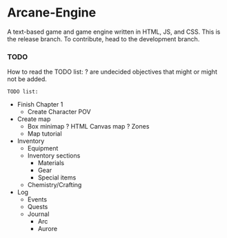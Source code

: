 # Arcane-Engine
A text-based game and game engine written in HTML, JS, and CSS.
This is the release branch. To contribute, head to the development branch.

### TODO

How to read the TODO list:
? are undecided objectives that might or might not be added.

    TODO list:
* Finish Chapter 1
    * Create Character POV
* Create map
    * Box minimap
    ? HTML Canvas map
    ? Zones
    * Map tutorial
* Inventory
    * Equipment
    * Inventory sections
        * Materials
        * Gear
        * Special items
    * Chemistry/Crafting
* Log
    * Events
    * Quests
    * Journal
        * Arc
        * Aurore
    